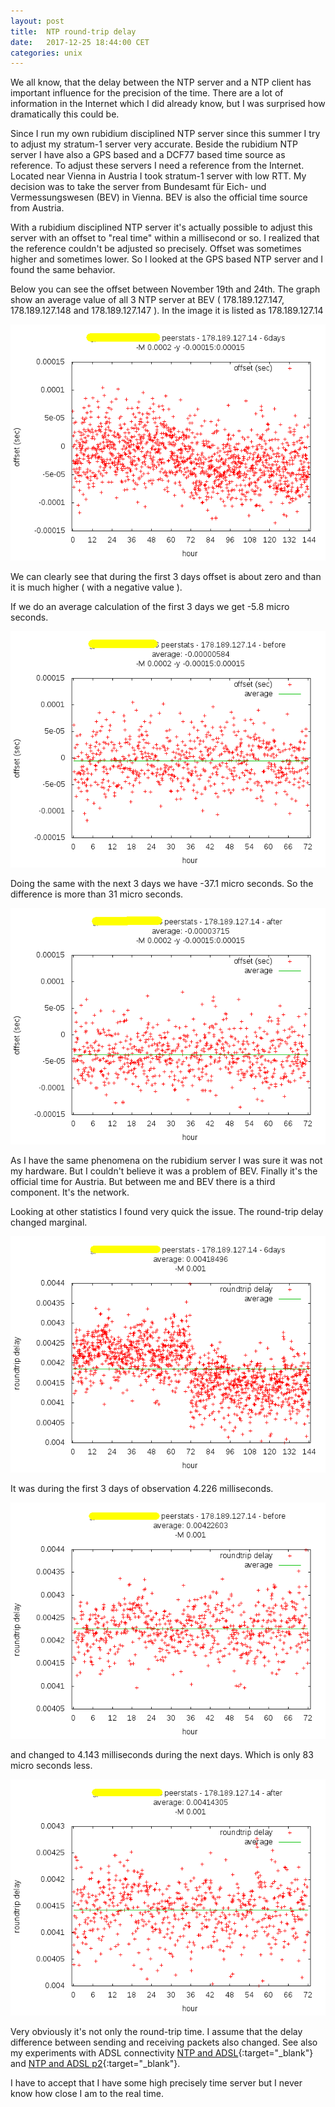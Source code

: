 ```yaml
---
layout: post
title:  NTP round-trip delay
date:   2017-12-25 18:44:00 CET
categories: unix
---
```


We all know, that the delay between the NTP server and a NTP client has important influence for the precision of the time. There are a lot of information in the Internet which I did already know, but I was surprised how dramatically this could be.

Since I run my own rubidium disciplined NTP server since this summer I try to adjust my stratum-1 server very accurate. Beside the rubidium NTP server I have also a GPS based and a DCF77 based time source as reference. To adjust these servers I need a reference from the Internet. Located near Vienna in Austria I took stratum-1 server with low RTT. My decision was to take the server from Bundesamt für Eich- und Vermessungswesen (BEV) in Vienna. BEV is also the official time source from Austria.

With a rubidium disciplined NTP server it's actually possible to adjust this server with an offset to "real time" within a millisecond or so. I realized that the reference couldn't be adjusted so precisely. Offset was sometimes higher and sometimes lower. So I looked at the GPS based NTP server and I found the same behavior.

Below you can see the offset between November 19th and 24th. The graph show an average value of all 3 NTP server at BEV ( 178.189.127.147, 178.189.127.148 and 178.189.127.147 ). In the image it is listed as 178.189.127.14

![offset_6days.png](/images/plot_bev_offs_14522_6days.png)

We can clearly see that during the first 3 days offset is about zero and than it is much higher ( with a negative value ).

If we do an average calculation of the first 3 days we get -5.8 micro seconds.

![offset_before.png](/images/plot_bev_offs_14414_before.png)

Doing the same with the next 3 days we have -37.1 micro seconds. So the difference is more than 31 micro seconds.

![offset_after.png](/images/plot_bev_offs_14468_after.png)

As I have the same phenomena on the rubidium server I was sure it was not my hardware. But I couldn't believe it was a problem of BEV. Finally it's the official time for Austria. But between me and BEV there is a third component. It's the network.

Looking at other statistics I found very quick the issue. The round-trip delay changed marginal.

![roundtripdelay_6days.png](/images/plot_bev_rtd_20800_6days.png)

It was during the first 3 days of observation 4.226 milliseconds.

![roundtripdelay_before.png](/images/plot_bev_rtd_20746_before.png)

and changed to 4.143 milliseconds during the next days. Which is only 83 micro seconds less.

![roundtripdelay_after.png](/images/plot_bev_rtd_20692_after.png)

Very obviously it's not only the round-trip time. I assume that the delay difference between sending and receiving packets also changed. See also my experiments with ADSL connectivity [NTP and ADSL](/2016/03/16/ntp-and-adsl.html){:target="_blank"} and [NTP and ADSL p2](/2016/05/02/ntp-and-adsl-part2.html){:target="_blank"}.

I have to accept that I have some high precisely time server but I never know how close I am to the real time.
